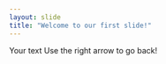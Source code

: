 ```yaml
---
layout: slide
title: "Welcome to our first slide!"
---
```

Your text
Use the right arrow to go back!
